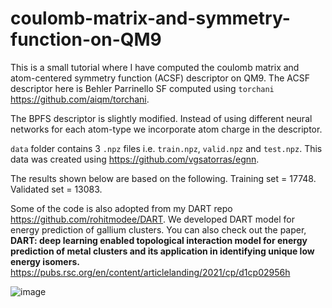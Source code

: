 # coulomb-matrix-and-symmetry-function-on-QM9

This is a small tutorial where I have computed the coulomb matrix and atom-centered symmetry function (ACSF) descriptor on QM9. The ACSF descriptor here is Behler Parrinello SF computed using ```torchani``` https://github.com/aiqm/torchani.

The BPFS descriptor is slightly modified. Instead of using different neural networks for each atom-type we incorporate atom charge in the descriptor. 

```data``` folder contains 3 ```.npz``` files i.e. ```train.npz```, ```valid.npz``` and ```test.npz```. This data was created using https://github.com/vgsatorras/egnn.

The results shown below are based on the following.
Training set = 17748.
Validated set = 13083.

Some of the code is also adopted from my DART repo https://github.com/rohitmodee/DART. We developed DART model for energy prediction of gallium clusters. You can also check out the paper, **DART: deep learning enabled topological interaction model for energy prediction of metal clusters and its application in identifying unique low energy isomers.** https://pubs.rsc.org/en/content/articlelanding/2021/cp/d1cp02956h

![image](https://github.com/rohitmodee/coulomb-matrix-and-symmetry-function-on-QM9/assets/24433906/c4fbc9d9-5464-408b-9ead-2c61b772c9c6)


